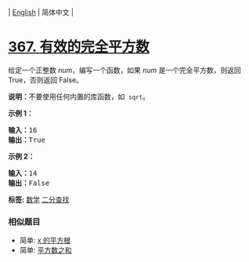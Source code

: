 | [English](README_EN.md) | 简体中文 |

# [367. 有效的完全平方数](https://leetcode-cn.com/problems/valid-perfect-square)
<p>给定一个正整数 <em>num</em>，编写一个函数，如果 <em>num</em> 是一个完全平方数，则返回 True，否则返回 False。</p>

<p><strong>说明：</strong>不要使用任何内置的库函数，如&nbsp; <code>sqrt</code>。</p>

<p><strong>示例 1：</strong></p>

<pre><strong>输入：</strong>16
<strong>输出：</strong>True</pre>

<p><strong>示例 2：</strong></p>

<pre><strong>输入：</strong>14
<strong>输出：</strong>False
</pre>

**标签:**  [数学](https://leetcode-cn.com/tag/math) [二分查找](https://leetcode-cn.com/tag/binary-search) 
 ### 相似题目
- 简单:	[x 的平方根](https://leetcode-cn.com/problems/sqrtx) 
- 简单:	[平方数之和](https://leetcode-cn.com/problems/sum-of-square-numbers) 
